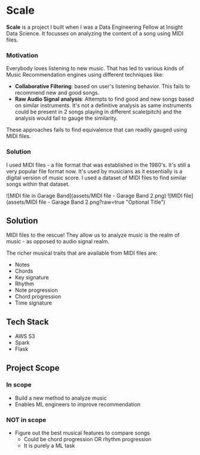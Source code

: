 # Scale
**Scale** is a project I built when I was a Data Engineering Fellow at Insight Data Science. It focusses on analyzing the content of a song using MIDI files.

### Motivation
Everybody loves listening to new music. That has led to various kinds of Music Recommendation engines using different techniques like:
* **Collaborative Filtering**: based on user's listening behavior. This fails to recommend new and good songs.
* **Raw Audio Signal analysis**: Attempts to find good and new songs based on similar instruments. It's not a definitive analysis as same instruments could be present in 2 songs playing in different scale(pitch) and the analysis would fail to gauge the similarity.

These approaches fails to find equivalence that can readily gauged using MIDI files.

### Solution
I used MIDI files - a file format that was established in the 1980's. It's still a very popular file format now. It's used by musicians as it essentially is a digital version of music score. I used a dataset of MIDI files to find similar songs within that dataset.


![MIDI file in Garage Band](assets/MIDI file - Garage Band 2.png)
![MIDI file](assets/MIDI file - Garage Band 2.png?raw=true "Optional Title")



## Solution
MIDI files to the rescue! They allow us to analyze music is the realm of music - as opposed to audio signal realm.

The richer musical traits that are available from MIDI files are:
* Notes
* Chords
* Key signature
* Rhythm
* Note progression
* Chord progression
* Time signature

## Tech Stack
* AWS S3
* Spark
* Flask

## Project Scope
### In scope
* Build a new method to analyze music
* Enables ML engineers to improve recommendation

### NOT in scope
* Figure out the best musical features to compare songs
  * Could be chord progression OR rhythm progression
  * It is purely a ML task
